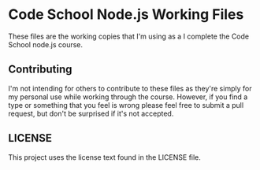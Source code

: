 Code School Node.js Working Files
=================================

These files are the working copies that I'm using as a I complete the
Code School node.js course.

Contributing
------------

I'm not intending for others to contribute to these files as
they're simply for my personal use while working through the
course. However, if you find a type or something that you feel
is wrong please feel free to submit a pull request, but don't
be surprised if it's not accepted.

LICENSE
-------

This project uses the license text found in the LICENSE file.

